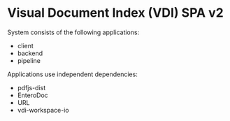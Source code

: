 # Visual Document Index (VDI) SPA v2

System consists of the following applications:

* client
* backend
* pipeline


Applications use independent dependencies:

* pdfjs-dist
* EnteroDoc
* URL
* vdi-workspace-io